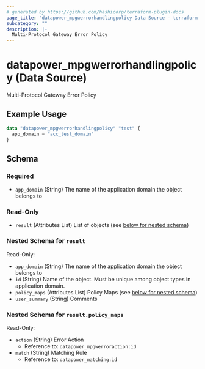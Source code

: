 ```yaml
---
# generated by https://github.com/hashicorp/terraform-plugin-docs
page_title: "datapower_mpgwerrorhandlingpolicy Data Source - terraform-provider-datapower"
subcategory: ""
description: |-
  Multi-Protocol Gateway Error Policy
---
```


# datapower_mpgwerrorhandlingpolicy (Data Source)

Multi-Protocol Gateway Error Policy

## Example Usage

```terraform
data "datapower_mpgwerrorhandlingpolicy" "test" {
  app_domain = "acc_test_domain"
}
```

<!-- schema generated by tfplugindocs -->
## Schema

### Required

- `app_domain` (String) The name of the application domain the object belongs to

### Read-Only

- `result` (Attributes List) List of objects (see [below for nested schema](#nestedatt--result))

<a id="nestedatt--result"></a>
### Nested Schema for `result`

Read-Only:

- `app_domain` (String) The name of the application domain the object belongs to
- `id` (String) Name of the object. Must be unique among object types in application domain.
- `policy_maps` (Attributes List) Policy Maps (see [below for nested schema](#nestedatt--result--policy_maps))
- `user_summary` (String) Comments

<a id="nestedatt--result--policy_maps"></a>
### Nested Schema for `result.policy_maps`

Read-Only:

- `action` (String) Error Action
  - Reference to: `datapower_mpgwerroraction:id`
- `match` (String) Matching Rule
  - Reference to: `datapower_matching:id`
